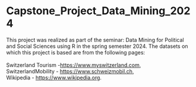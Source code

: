 # Capstone_Project_Data_Mining_2024


This project was realized as part of the seminar: Data Mining for Political and Social Sciences using R in the spring semester 2024. The datasets on which this project is based are from the following pages:
<br> <br>
Switzerland Tourism -https://www.myswitzerland.com, <br>
SwitzerlandMobility - https://www.schweizmobil.ch, <br>
Wikipedia - https://www.wikipedia.org. <br> <br>
